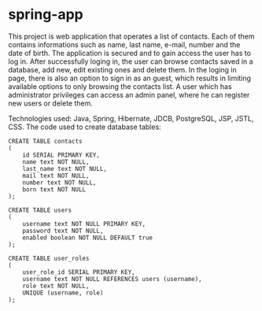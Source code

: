 # spring-app

This project is web application that operates a list of contacts. Each of them contains informations such as name, last name, e-mail, number and the date of birth. The application is secured and to gain access the user has to log in. After successfully loging in, the user can browse contacts saved in a database, add new, edit existing ones and delete them. In the loging in page, there is also an option to sign in as an guest, which results in limiting available options to only browsing the contacts list. A user which has administrator privileges can access an admin panel, where he can register new users or delete them.

Technologies used: Java, Spring, Hibernate, JDCB, PostgreSQL, JSP, JSTL, CSS. The code used to create database tables:
``` 
CREATE TABLE contacts
(
    id SERIAL PRIMARY KEY,
    name text NOT NULL,
    last_name text NOT NULL,
    mail text NOT NULL,
    number text NOT NULL,
    born text NOT NULL
);

CREATE TABLE users
(
    username text NOT NULL PRIMARY KEY,
    password text NOT NULL,
    enabled boolean NOT NULL DEFAULT true
);

CREATE TABLE user_roles
(
    user_role_id SERIAL PRIMARY KEY,
    username text NOT NULL REFERENCES users (username),
    role text NOT NULL,
    UNIQUE (username, role)
);
```
